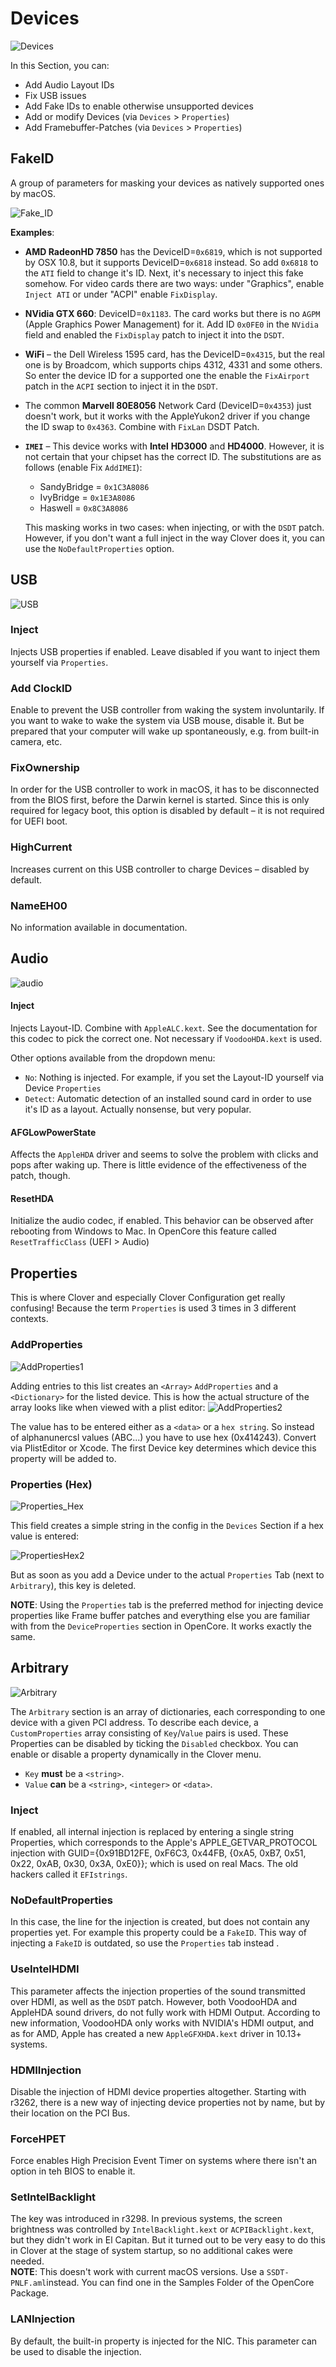 # Devices
![Devices](https://user-images.githubusercontent.com/76865553/136703701-40771976-3d25-4fd7-8c63-d51d5b498224.jpeg)

In this Section, you can:

- Add Audio Layout IDs
- Fix USB issues
- Add Fake IDs to enable otherwise unsupported devices
- Add or modify Devices (via `Devices` > `Properties`)
- Add Framebuffer-Patches (via `Devices` > `Properties`)

## FakeID
A group of parameters for masking your devices as natively supported ones by macOS.

![Fake_ID](https://user-images.githubusercontent.com/76865553/136476522-a502bb4d-a183-4ef0-9516-956bb9926f99.png)

**Examples**:

- **AMD RadeonHD 7850** has the DeviceID=`0x6819`, which is not supported by OSX 10.8, but it supports DeviceID=`0x6818` instead. So add `0x6818` to the `ATI` field to change it's ID. Next, it's necessary to inject this fake somehow. For video cards there are two ways: under "Graphics", enable `Inject ATI` or  under "ACPI" enable `FixDisplay`.
- **NVidia GTX 660**: DeviceID=`0x1183`. The card works but there is no `AGPM` (Apple Graphics Power Management) for it. Add ID `0x0FE0` in the `NVidia` field and enabled the `FixDisplay` patch to inject it into the `DSDT`.
- **WiFi** – the Dell Wireless 1595 card, has the DeviceID=`0x4315`, but the real one is by Broadcom, which supports chips 4312, 4331 and some others. So enter the device ID for a supported one the enable the `FixAirport` patch in the `ACPI` section to inject it in the `DSDT`.
- The common **Marvell 80E8056** Network Card (DeviceID=`0x4353`) just doesn't work, but it works with the AppleYukon2 driver if you change the ID swap to `0x4363`. Combine with `FixLan` DSDT Patch.
- **`IMEI`** – This device works with **Intel** **HD3000** and **HD4000**. However, it is not certain that your chipset has the correct ID. The substitutions are as follows (enable Fix `AddIMEI`):

	- SandyBridge = `0x1C3A8086`
	- IvyBridge = `0x1E3A8086`
	- Haswell = `0x8C3A8086`

	This masking works in two cases: when injecting, or with the `DSDT` patch. However, if you don't want a full inject in the way Clover does it, you can use the `NoDefaultProperties` option.

## USB
![USB](https://user-images.githubusercontent.com/76865553/136476548-3c37da88-f0ad-43e2-a431-1cec1a9ec1af.png)

### Inject
Injects USB properties if enabled. Leave disabled if you want to inject them yourself via `Properties`.

### Add ClockID
Enable to prevent the USB controller from waking the system involuntarily. If you want to wake to wake the system via USB mouse, disable it. But be prepared that your computer will wake up spontaneously, e.g. from built-in camera, etc.

### FixOwnership
In order for the USB controller to work in macOS, it has to be disconnected from the BIOS first, before the Darwin kernel is started. Since this is only required for legacy boot, this option is disabled by default – it is not required for UEFI boot.

### HighCurrent
Increases current on this USB controller to charge Devices – disabled by default.

### NameEH00
No information available in documentation.

## Audio
![audio](https://user-images.githubusercontent.com/76865553/136476581-c7714448-69f9-4c3b-bfa6-13aef9483a79.png)

#### Inject
Injects Layout-ID. Combine with `AppleALC.kext`. See the documentation for this codec to pick the correct one. Not necessary if `VoodooHDA.kext` is used.

Other options available from the dropdown menu:

- `No`: Nothing is injected. For example, if you set the Layout-ID yourself via Device `Properties`
- `Detect`: Automatic detection of an installed sound card in order to use it's ID as a layout. Actually nonsense, but very popular.

#### AFGLowPowerState
Affects the `AppleHDA` driver and seems to solve the problem with clicks and pops after waking up. There is little evidence of the effectiveness of the patch, though.

#### ResetHDA
Initialize the audio codec, if enabled. This behavior can be observed after rebooting from Windows to Mac. In OpenCore this feature called `ResetTrafficClass` (UEFI > Audio)

## Properties
This is where Clover and especially Clover Configuration get really confusing! Because the term `Properties` is used 3 times in 3 different contexts.

### AddProperties
![AddProperties1](https://user-images.githubusercontent.com/76865553/136595982-7a5af1ab-bd37-489c-864b-4a7d9d41be29.png)

Adding entries to this list creates an `<Array>` `AddProperties` and a `<Dictionary>` for the listed device. This is how the actual structure of the array looks like when viewed with a plist editor:
![AddProperties2](https://user-images.githubusercontent.com/76865553/136596168-ef38a5a9-e768-4ccd-805f-c5c4297435fb.png)

The value has to be entered either as a `<data>` or a `hex string`. So instead of alphanunercsl values (ABC...) you have to use hex (0x414243). Convert via PlistEditor or Xcode.
The first Device key determines which device this property will be added to.

### Properties (Hex)

![Properties_Hex](https://user-images.githubusercontent.com/76865553/136596456-88ad496b-8a38-44e9-b4ed-7f2c50573303.png)

This field creates a simple string in the config in the `Devices` Section if a hex value is entered:

![PropertiesHex2](https://user-images.githubusercontent.com/76865553/136596474-e3ce6d35-3f93-4194-b9e0-02a0231d470b.png)

But as soon as you add a Device under to the actual `Properties` Tab (next to `Arbitrary`), this key is deleted. 

**NOTE**: Using the `Properties` tab is the preferred method for injecting device properties like Frame buffer patches and everything else you are familiar with from the `DeviceProperties` section in OpenCore. It works exactly the same.

## Arbitrary
![Arbitrary](https://user-images.githubusercontent.com/76865553/136480147-879718e6-81eb-474d-a443-a13e0b56988a.png)

The `Arbitrary` section is an array of dictionaries, each corresponding to one device with a given PCI address. To describe each device, a `CustomProperties` array consisting of `Key`/`Value` pairs is used. These Properties can be disabled by ticking the `Disabled` checkbox. You can enable or disable a property dynamically in the Clover menu. 

- `Key` **must** be a `<string>`. 
- `Value` **can** be a `<string>`, `<integer>` or `<data>`.

### Inject
If enabled, all internal injection is replaced by entering a single string Properties, which corresponds to the Apple's APPLE_GETVAR_PROTOCOL injection with GUID={0x91BD12FE, 0xF6C3, 0x44FB, {0xA5, 0xB7, 0x51, 0x22, 0xAB, 0x30, 0x3A, 0xE0}}; which is used on real Macs. The old hackers called it `EFIstrings`.

### NoDefaultProperties
In this case, the line for the injection is created, but does not contain any properties yet. For example this property could be a `FakeID`. This way of injecting a `FakeID` is outdated, so use the `Properties` tab instead .

### UseIntelHDMI
This parameter affects the injection properties of the sound transmitted over HDMI, as well as the `DSDT` patch. However, both VoodooHDA and AppleHDA sound drivers, do not fully work with HDMI Output. According to new information, VoodooHDA only works with NVIDIA's HDMI output, and as for AMD, Apple has created a new `AppleGFXHDA.kext` driver in 10.13+ systems.

### HDMIInjection
Disable the injection of HDMI device properties altogether. Starting with r3262, there is a new way of injecting device properties not by name, but by their location on the PCI Bus. 

### ForceHPET
Force enables High Precision Event Timer on systems where there isn't an option in teh BIOS to enable it.

### SetIntelBacklight
The key was introduced in r3298. In previous systems, the screen brightness was controlled by `IntelBacklight.kext` or `ACPIBacklight.kext`, but they didn't work in El Capitan. But it turned out to be very easy to do this in Clover at the stage of system startup, so no additional cakes were needed.</br>
**NOTE**: This doesn't work with current macOS versions. Use a `SSDT-PNLF.aml`instead. You can find one in the Samples Folder of the OpenCore Package.

### LANInjection
By default, the built-in property is injected for the NIC. This parameter can be used to disable the injection.
